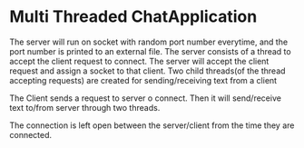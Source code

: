 Multi Threaded ChatApplication
===============

The server will run on socket with random port number everytime, and the port number is printed to an external file.
The server consists of a thread to accept the client request to connect.
The server will accept the client request and assign a socket to that client.
Two child threads(of the thread accepting requests) are created for sending/receiving text from a client

The Client sends a request to server o connect.
Then it will send/receive text to/from server through two threads.

The connection is left open between the server/client from the time they are connected.
